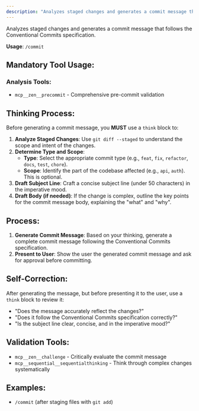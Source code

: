 ```yaml
---
description: "Analyzes staged changes and generates a commit message that follows the Conventional Commits specification."
---
```


Analyzes staged changes and generates a commit message that follows the Conventional Commits specification.

**Usage**: `/commit`

## Mandatory Tool Usage:

### Analysis Tools:
- `mcp__zen__precommit` - Comprehensive pre-commit validation


## Thinking Process:
Before generating a commit message, you **MUST** use a `think` block to:
1.  **Analyze Staged Changes**: Use `git diff --staged` to understand the scope and intent of the changes.
2.  **Determine Type and Scope**:
    *   **Type**: Select the appropriate commit type (e.g., `feat`, `fix`, `refactor`, `docs`, `test`, `chore`).
    *   **Scope**: Identify the part of the codebase affected (e.g., `api`, `auth`). This is optional.
3.  **Draft Subject Line**: Craft a concise subject line (under 50 characters) in the imperative mood.
4.  **Draft Body (if needed)**: If the change is complex, outline the key points for the commit message body, explaining the "what" and "why".

## Process:
1.  **Generate Commit Message**: Based on your thinking, generate a complete commit message following the Conventional Commits specification.
2.  **Present to User**: Show the user the generated commit message and ask for approval before committing.

## Self-Correction:
After generating the message, but before presenting it to the user, use a `think` block to review it:
-   "Does the message accurately reflect the changes?"
-   "Does it follow the Conventional Commits specification correctly?"
-   "Is the subject line clear, concise, and in the imperative mood?"

## Validation Tools:
- `mcp__zen__challenge` - Critically evaluate the commit message
- `mcp__sequential__sequentialthinking` - Think through complex changes systematically

## Examples:
-   `/commit` (after staging files with `git add`)
